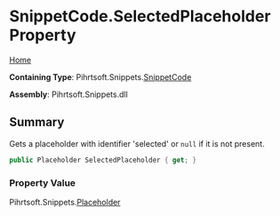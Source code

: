 # SnippetCode\.SelectedPlaceholder Property

[Home](../../../../README.md)

**Containing Type**: Pihrtsoft\.Snippets\.[SnippetCode](../README.md)

**Assembly**: Pihrtsoft\.Snippets\.dll

## Summary

Gets a placeholder with identifier 'selected' or `null` if it is not present\.

```csharp
public Placeholder SelectedPlaceholder { get; }
```

### Property Value

Pihrtsoft\.Snippets\.[Placeholder](../../Placeholder/README.md)

